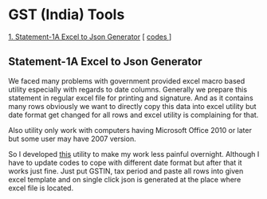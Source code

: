 # GST (India) Tools

[1. Statement-1A Excel to Json Generator](#statement-1a-excel-to-json-generator) [ [ codes ](Stmt_1A_Json_Generator/main.py) ]

## Statement-1A Excel to Json Generator
We faced many problems with government provided excel macro based utility especially with regards to date columns. Generally we prepare this statement in regular excel file for printing and signature. And as it contains many rows obviously we want to directly copy this data into excel utility but date format get changed for all rows and excel utility is complaining for that. 

Also utility only work with computers having Microsoft Office 2010 or later but some user may have 2007 version.

So I developed [this](Stmt_1A_Json_Generator/main.py) utility to make my work less painful overnight. Although I have to update codes to cope with different date format but after that it works just fine. Just put GSTIN, tax period and paste all rows into given excel template and on single click json is generated at the place where excel file is located.
